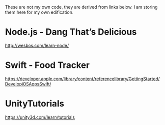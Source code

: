 These are not my own code, they are derived from links below. I am storing them here for my own edification.

# Node.js - Dang That’s Delicious
http://wesbos.com/learn-node/

# Swift - Food Tracker
https://developer.apple.com/library/content/referencelibrary/GettingStarted/DevelopiOSAppsSwift/

# UnityTutorials
https://unity3d.com/learn/tutorials

